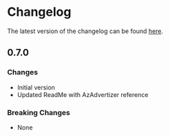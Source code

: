 # Changelog

The latest version of the changelog can be found [here](https://github.com/Azure/bicep-registry-modules/blob/main/avm/res/signal-r-service/web-pub-sub/CHANGELOG.md).

## 0.7.0

### Changes

- Initial version
- Updated ReadMe with AzAdvertizer reference

### Breaking Changes

- None
